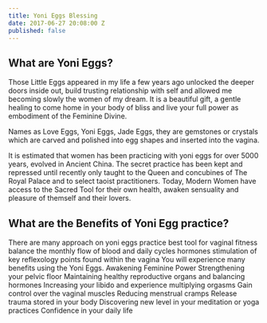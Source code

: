 ```yaml
---
title: Yoni Eggs Blessing
date: 2017-06-27 20:08:00 Z
published: false
---
```


## What are Yoni Eggs?

Those Little Eggs appeared in my life a few years ago unlocked the deeper doors inside out, build trusting relationship with self and allowed me becoming slowly the women of my dream. It is a beautiful gift, a gentle healing to come home in your body of bliss and live your full power as embodiment of the Feminine Divine.

Names as Love Eggs, Yoni Eggs, Jade Eggs, they are gemstones or crystals which are carved and polished into egg shapes and inserted into the vagina. 

It is estimated that women has been practicing with yoni eggs for over 5000 years, evolved in Ancient China. The secret practice has been kept and repressed until recently only taught to the Queen and concubines of The Royal Palace and to select taoist practitioners. 
Today, Modern Women have access to the Sacred Tool for their own health, awaken sensuality and pleasure of themself and their lovers. 


## What are the Benefits of Yoni Egg practice?

There are many approach on yoni eggs practice
best tool for vaginal fitness
balance the monthly flow of blood and daily cycles hormones
stimulation of key reflexology points found within the vagina
You will experience many benefits using the Yoni Eggs. 
Awakening Feminine Power
Strengthening your pelvic floor
Maintaining healthy reproductive organs and balancing hormones
Increasing your libido and experience multiplying orgasms
Gain control over the vaginal muscles
Reducing menstrual cramps
Release trauma stored in your body
Discovering new level in your meditation or yoga practices
Confidence in your daily life



